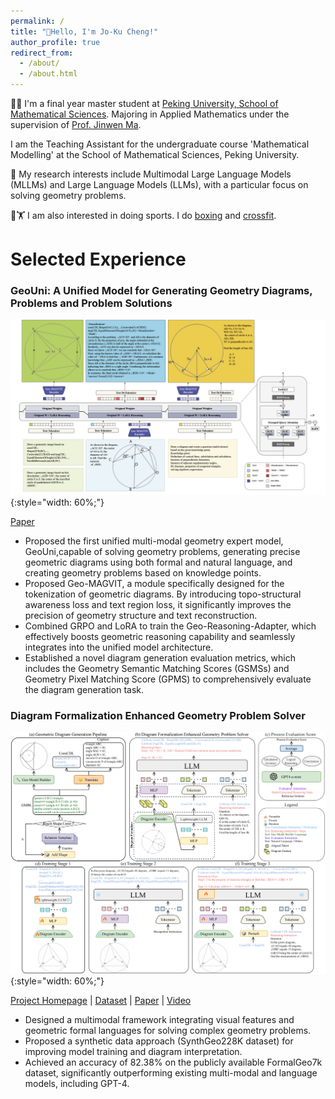 ```yaml
---
permalink: /
title: "🌈Hello, I'm Jo-Ku Cheng!"
author_profile: true
redirect_from: 
  - /about/
  - /about.html
---
```


🧑‍🎓 I'm a final year master student at [Peking University, School of Mathematical Sciences](http://english.math.pku.edu.cn). Majoring in Applied Mathematics under the supervision of [Prof. Jinwen Ma](https://www.math.pku.edu.cn/teachers/jwma/homepage/).

I am the Teaching Assistant for the undergraduate course 'Mathematical Modelling' at the School of Mathematical Sciences, Peking University.

🧐 My research interests include Multimodal Large Language Models (MLLMs) and Large Language Models (LLMs), with a particular focus on solving geometry problems.

🥊🏋️ I am also interested in doing sports.  I do <a href="/images/boxing.png">boxing</a> and <a href="/images/weight.png">crossfit</a>.


# Selected Experience
### **GeoUni: A Unified Model for Generating Geometry Diagrams, Problems and Problem Solutions** 
![overview](/images/overviewgeoouni.png){:style="width: 60%;"}

[Paper](http://arxiv.org/abs/2504.10146) 
- Proposed the first unified multi-modal geometry expert model, GeoUni,capable of solving geometry problems, generating precise geometric diagrams using both formal and natural language, and creating geometry problems based
on knowledge points. 
- Proposed Geo-MAGVIT, a module specifically designed for the tokenization of geometric diagrams. By introducing topo-structural awareness loss and text region loss, it significantly improves the precision of geometry structure and text reconstruction.
- Combined GRPO and LoRA to train the Geo-Reasoning-Adapter, which effectively boosts geometric reasoning capability and seamlessly integrates into the unified model architecture.
- Established a novel diagram generation evaluation metrics, which includes the Geometry Semantic Matching Scores (GSMSs) and Geometry Pixel Matching Score (GPMS) to comprehensively evaluate the diagram generation task.

### **Diagram Formalization Enhanced Geometry Problem Solver**  
![pipeline](/images/pipeline.png){:style="width: 60%;"}

[Project Homepage](https://github.com/zezeze97/DFE-GPS) | [Dataset](https://huggingface.co/datasets/JO-KU/SynthGeo228K) | [Paper](https://arxiv.org/pdf/2409.04214) | [Video](https://youtu.be/kI6_DDXweWE?si=q6kwaekFNJjUinyD)
- Designed a multimodal framework integrating visual features and geometric formal languages for solving complex geometry problems.  
- Proposed a synthetic data approach (SynthGeo228K dataset) for improving model training and diagram interpretation.  
- Achieved an accuracy of 82.38% on the publicly available FormalGeo7k dataset, significantly outperforming existing multi-modal and language models, including GPT-4.